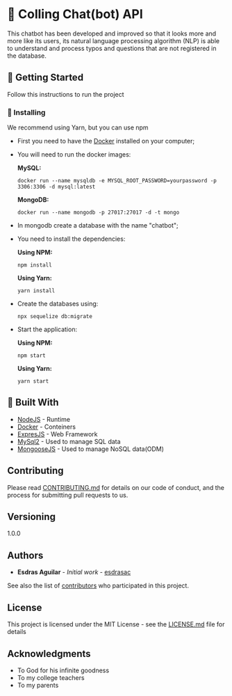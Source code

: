 # :rocket: Colling Chat(bot) API

This chatbot has been developed and improved so that it looks more and more like its users, its natural language processing algorithm (NLP) is able to understand and process typos and questions that are not registered in the database.

## :vertical_traffic_light: Getting Started

Follow this instructions to run the project

### :minidisc: Installing

We recommend using Yarn, but you can use npm

  * First you need to have the [Docker](https://hub.docker.com/_/node/) installed on your computer;
  * You will need to run the docker images:
  
    **MySQL:**
    ```
    docker run --name mysqldb -e MYSQL_ROOT_PASSWORD=yourpassword -p 3306:3306 -d mysql:latest 
    ``` 

    **MongoDB:**
    ```
    docker run --name mongodb -p 27017:27017 -d -t mongo  
    ```
  * In mongodb create a database with the name "chatbot";
  * You need to install the dependencies:
  
    **Using NPM:**
    ```
    npm install
    ```
    **Using Yarn:**
    ```
    yarn install
    ```
  * Create the databases using:
    ```
    npx sequelize db:migrate
    ```
  * Start the application:
  
    **Using NPM:**
    ```
    npm start
    ```
    **Using Yarn:**
    ```
    yarn start
    ```

## :hammer: Built With

* [NodeJS](https://nodejs.org/en/docs/) - Runtime
* [Docker](https://hub.docker.com/_/node/) - Conteiners
* [ExpresJS](https://expressjs.com/) - Web Framework
* [MySql2](https://www.npmjs.com/package/mysql2) - Used to manage SQL data
* [MongooseJS](https://mongoosejs.com/) - Used to manage NoSQL data(ODM)

## Contributing

Please read [CONTRIBUTING.md](https://github.com/esdrasac/chatbot/blob/master/CONTRIBUTING.md) for details on our code of conduct, and the process for submitting pull requests to us.

## Versioning

1.0.0

## Authors

* **Esdras Aguilar** - *Initial work* - [esdrasac](https://github.com/esdrasac)

See also the list of [contributors](https://github.com/esdrasac/chatbot/blob/master/CONTRIBUTORS.md) who participated in this project.

## License

This project is licensed under the MIT License - see the [LICENSE.md](https://github.com/esdrasac/chatbot/blob/master/LICENSE) file for details

## Acknowledgments

* To God for his infinite goodness
* To my college teachers
* To my parents

